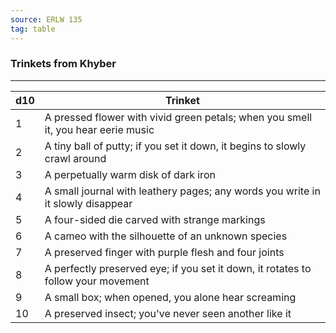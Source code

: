 ```yaml
---
source: ERLW 135
tag: table
---
```


### Trinkets from Khyber
---
|d10|Trinket|
|----|------------|
|1|A pressed flower with vivid green petals; when you smell it, you hear eerie music|
|2|A tiny ball of putty; if you set it down, it begins to slowly crawl around|
|3|A perpetually warm disk of dark iron|
|4|A small journal with leathery pages; any words you write in it slowly disappear|
|5|A four-sided die carved with strange markings|
|6|A cameo with the silhouette of an unknown species|
|7|A preserved finger with purple flesh and four joints|
|8|A perfectly preserved eye; if you set it down, it rotates to follow your movement|
|9|A small box; when opened, you alone hear screaming|
|10|A preserved insect; you've never seen another like it|
